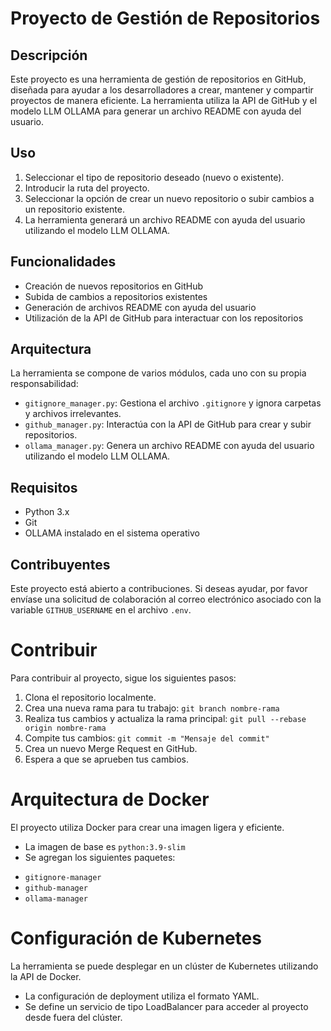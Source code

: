 # Proyecto de Gestión de Repositorios
## Descripción

Este proyecto es una herramienta de gestión de repositorios en GitHub, diseñada para ayudar a los desarrolladores a crear, mantener y compartir proyectos de manera eficiente. La herramienta utiliza la API de GitHub y el modelo LLM OLLAMA para generar un archivo README con ayuda del usuario.

## Uso

1. Seleccionar el tipo de repositorio deseado (nuevo o existente).
2. Introducir la ruta del proyecto.
3. Seleccionar la opción de crear un nuevo repositorio o subir cambios a un repositorio existente.
4. La herramienta generará un archivo README con ayuda del usuario utilizando el modelo LLM OLLAMA.

## Funcionalidades

* Creación de nuevos repositorios en GitHub
* Subida de cambios a repositorios existentes
* Generación de archivos README con ayuda del usuario
* Utilización de la API de GitHub para interactuar con los repositorios

## Arquitectura

La herramienta se compone de varios módulos, cada uno con su propia responsabilidad:

* `gitignore_manager.py`: Gestiona el archivo `.gitignore` y ignora carpetas y archivos irrelevantes.
* `github_manager.py`: Interactúa con la API de GitHub para crear y subir repositorios.
* `ollama_manager.py`: Genera un archivo README con ayuda del usuario utilizando el modelo LLM OLLAMA.

## Requisitos

* Python 3.x
* Git
* OLLAMA instalado en el sistema operativo

## Contribuyentes

Este proyecto está abierto a contribuciones. Si deseas ayudar, por favor envíase una solicitud de colaboración al correo electrónico asociado con la variable `GITHUB_USERNAME` en el archivo `.env`.

# Contribuir
Para contribuir al proyecto, sigue los siguientes pasos:

1. Clona el repositorio localmente.
2. Crea una nueva rama para tu trabajo: `git branch nombre-rama`
3. Realiza tus cambios y actualiza la rama principal: `git pull --rebase origin nombre-rama`
4. Compite tus cambios: `git commit -m "Mensaje del commit"`
5. Crea un nuevo Merge Request en GitHub.
6. Espera a que se aprueben tus cambios.

# Arquitectura de Docker
El proyecto utiliza Docker para crear una imagen ligera y eficiente.

* La imagen de base es `python:3.9-slim`
* Se agregan los siguientes paquetes:
 + `gitignore-manager`
 + `github-manager`
 + `ollama-manager`

# Configuración de Kubernetes
La herramienta se puede desplegar en un clúster de Kubernetes utilizando la API de Docker.

* La configuración de deployment utiliza el formato YAML.
* Se define un servicio de tipo LoadBalancer para acceder al proyecto desde fuera del clúster.
